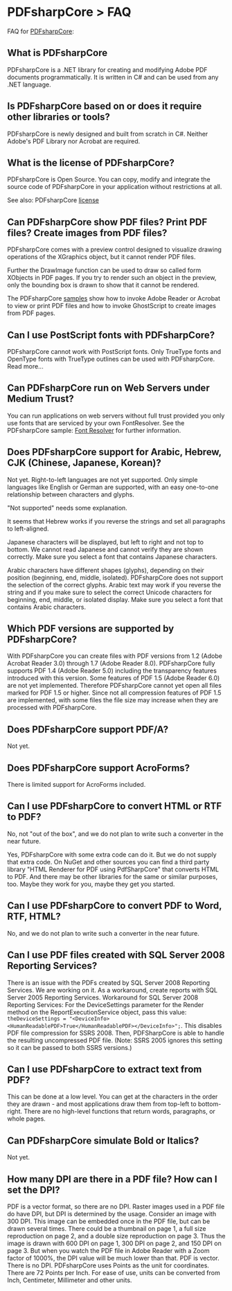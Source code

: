 # PDFsharpCore > FAQ

FAQ for [PDFsharpCore](index.md):


## What is PDFsharpCore

PDFsharpCore is a .NET library for creating and modifying Adobe PDF documents programmatically. It is written in C# and can be used from any .NET language.


## Is PDFsharpCore based on or does it require other libraries or tools?

PDFsharpCore is newly designed and built from scratch in C#. Neither Adobe's PDF Library nor Acrobat are required.


## What is the license of PDFsharpCore?

PDFsharpCore is Open Source. You can copy, modify and integrate the source code of PDFsharpCore in your application without restrictions at all.

See also: PDFsharpCore [license](../../LICENCE.md)


## Can PDFsharpCore show PDF files? Print PDF files? Create images from PDF files?

PDFsharpCore comes with a preview control designed to visualize drawing operations of the XGraphics object, but it cannot render PDF files.

Further the DrawImage function can be used to draw so called form XObjects in PDF pages. If you try to render such an object in the preview, only the bounding box is drawn to show that it cannot be rendered.

The PDFsharpCore [samples](samples/index.md) show how to invoke Adobe Reader or Acrobat to view or print PDF files and how to invoke GhostScript to create images from PDF pages.


## Can I use PostScript fonts with PDFsharpCore?

PDFsharpCore cannot work with PostScript fonts. Only TrueType fonts and OpenType fonts with TrueType outlines can be used with PDFsharpCore. Read more...


## Can PDFsharpCore run on Web Servers under Medium Trust?

You can run applications on web servers without full trust provided you only use fonts that are serviced by your own FontResolver. See the PDFsharpCore sample: [Font Resolver](samples/FontResolver.md) for further information.


## Does PDFsharpCore support for Arabic, Hebrew, CJK (Chinese, Japanese, Korean)?

Not yet. Right-to-left languages are not yet supported. Only simple languages like English or German are supported, with an easy one-to-one relationship between characters and glyphs.

"Not supported" needs some explanation.

It seems that Hebrew works if you reverse the strings and set all paragraphs to left-aligned.

Japanese characters will be displayed, but left to right and not top to bottom. We cannot read Japanese and cannot verify they are shown correctly. Make sure you select a font that contains Japanese characters.

Arabic characters have different shapes (glyphs), depending on their position (beginning, end, middle, isolated). PDFsharpCore does not support the selection of the correct glyphs. Arabic text may work if you reverse the string and if you make sure to select the correct Unicode characters for beginning, end, middle, or isolated display. Make sure you select a font that contains Arabic characters.


## Which PDF versions are supported by PDFsharpCore?

With PDFsharpCore you can create files with PDF versions from 1.2 (Adobe Acrobat Reader 3.0) through 1.7 (Adobe Reader 8.0).
PDFsharpCore fully supports PDF 1.4 (Adobe Reader 5.0) including the transparency features introduced with this version.
Some features of PDF 1.5 (Adobe Reader 6.0) are not yet implemented. Therefore PDFsharpCore cannot yet open all files marked for PDF 1.5 or higher. Since not all compression features of PDF 1.5 are implemented, with some files the file size may increase when they are processed with PDFsharpCore.


## Does PDFsharpCore support PDF/A?

Not yet.


## Does PDFsharpCore support AcroForms?

There is limited support for AcroForms included.


## Can I use PDFsharpCore to convert HTML or RTF to PDF?

No, not "out of the box", and we do not plan to write such a converter in the near future.

Yes, PDFsharpCore with some extra code can do it. But we do not supply that extra code.
On NuGet and other sources you can find a third party library "HTML Renderer for PDF using PdfSharpCore" that converts HTML to PDF. And there may be other libraries for the same or similar purposes, too. Maybe they work for you, maybe they get you started.


## Can I use PDFsharpCore to convert PDF to Word, RTF, HTML?

No, and we do not plan to write such a converter in the near future.


## Can I use PDF files created with SQL Server 2008 Reporting Services?

There is an issue with the PDFs created by SQL Server 2008 Reporting Services. We are working on it.
As a workaround, create reports with SQL Server 2005 Reporting Services. Workaround for SQL Server 2008 Reporting Services: For the DeviceSettings parameter for the Render method on the ReportExecutionService object, pass this value:
`theDeviceSettings = "<DeviceInfo><HumanReadablePDF>True</HumanReadablePDF></DeviceInfo>";`.
This disables PDF file compression for SSRS 2008. Then, PDFSharpCore is able to handle the resulting uncompressed PDF file. (Note: SSRS 2005 ignores this setting so it can be passed to both SSRS versions.)


## Can I use PDFsharpCore to extract text from PDF?

This can be done at a low level. You can get at the characters in the order they are drawn - and most applications draw them from top-left to bottom-right. There are no high-level functions that return words, paragraphs, or whole pages.


## Can PDFsharpCore simulate Bold or Italics?

Not yet.


## How many DPI are there in a PDF file? How can I set the DPI?

PDF is a vector format, so there are no DPI. Raster images used in a PDF file do have DPI, but DPI is determined by the usage.
Consider an image with 300 DPI. This image can be embedded once in the PDF file, but can be drawn several times. There could be a thumbnail on page 1, a full size reproduction on page 2, and a double size reproduction on page 3. Thus the image is drawn with 600 DPI on page 1, 300 DPI on page 2, and 150 DPI on page 3. But when you watch the PDF file in Adobe Reader with a Zoom factor of 1000%, the DPI value will be much lower than that.
PDF is vector. There is no DPI. PDFsharpCore uses Points as the unit for coordinates. There are 72 Points per Inch. For ease of use, units can be converted from Inch, Centimeter, Millimeter and other units.

